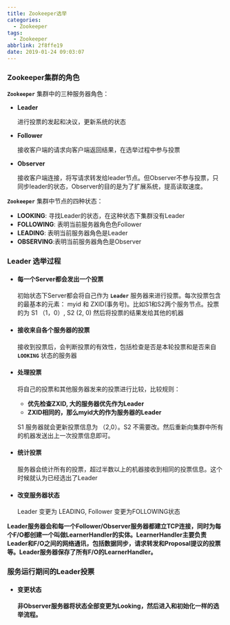 ```yaml
---
title: Zookeeper选举
categories:
  - Zookeeper
tags:
  - Zookeeper
abbrlink: 2f8ffe19
date: 2019-01-24 09:03:07
---
```

### Zookeeper集群的角色

**`Zookeeper`** 集群中的三种服务器角色：

- **Leader**

  进行投票的发起和决议，更新系统的状态

- **Follower**

  接收客户端的请求向客户端返回结果，在选举过程中参与投票

- **Observer**

  接收客户端连接，将写请求转发给leader节点。但Observer不参与投票，只同步leader的状态，Observer的目的是为了扩展系统，提高读取速度。

**`Zookeeper`** 集群中节点的四种状态：

- **LOOKING**: 寻找Leader的状态，在这种状态下集群没有Leader
- **FOLLOWING**: 表明当前服务器角色色Follower
- **LEADING**: 表明当前服务器角色是Leader
- **OBSERVING**:表明当前服务器角色是Observer

### Leader 选举过程

- #### 每一个Server都会发出一个投票

  初始状态下Server都会将自己作为 **`Leader`** 服务器来进行投票。每次投票包含的最基本的元素： myid 和 ZXID(事务号)。比如S1和S2两个服务节点。投票的为 S1 （1，0）, S2 (2, 0) 然后将投票的结果发给其他的机器

- #### 接收来自各个服务器的投票

  接收到投票后，会判断投票的有效性，包括检查是否是本轮投票和是否来自 **`LOOKING`** 状态的服务器

- #### 处理投票

  将自己的投票和其他服务器发来的投票进行比较，比较规则：

  - **优先检查ZXID, 大的服务器优先作为Leader**
  - **ZXID相同的，那么myid大的作为服务器的Leader**

  S1 服务器就会更新投票信息为 （2,0）。S2 不需要改。然后重新向集群中所有的机器发送出上一次投票信息即可。

- #### 统计投票

  服务器会统计所有的投票，超过半数以上的机器接收到相同的投票信息。这个时候就认为已经选出了Leader

- #### 改变服务器状态

  Leader 变更为 LEADING, Follower 变更为FOLLOWING状态

**Leader服务器会和每一个Follower/Observer服务器都建立TCP连接，同时为每个F/O都创建一个叫做LearnerHandler的实体。LearnerHandler主要负责Leader和F/O之间的网络通讯，包括数据同步，请求转发和Proposal提议的投票等。Leader服务器保存了所有F/O的LearnerHandler。**

### 服务运行期间的Leader投票

- #### 变更状态

  **非Observer服务器将状态全部变更为Looking，然后进入和初始化一样的选举流程。**